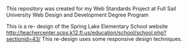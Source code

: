This repository was created for my Web Standards Project at 
Full Sail University Web Design and Development Degree Program

This is a re- design of the Spring Lake Elementary School website http://teachercenter.scps.k12.fl.us/education/school/school.php?sectionid=43/
This re-design uses some responsive design techniques.
